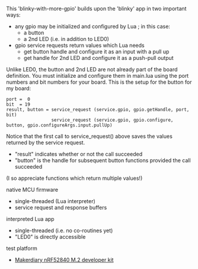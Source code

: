 
This 'blinky-with-more-gpio' builds upon the 'blinky' app in two important
ways:
 - any gpio may be initialized and configured by Lua ; in this case:
   - a button
   - a 2nd LED (i.e. in addition to LED0)
 - gpio service requests return values which Lua needs
   - get button handle and configure it as an input with a pull up
   - get handle for 2nd LED and configure it as a push-pull output

Unlike LED0, the button and 2nd LED are not already part of the board
definition. You must initialize and configure them in main.lua using the port
numbers and bit numbers for your board. This is the setup for the button for my board:

```
port =  0
bit  = 19
result, button = service_request (service.gpio, gpio.getHandle, port, bit)
                 service_request (service.gpio, gpio.configure, button, gpio.configureArgs.input.pullUp)
```

Notice that the first call to service_request() above saves the values returned
by the service request.
 - "result" indicates whether or not the call succeeded
 - "button" is the handle for subsequent button functions provided the call succeeded

(I so appreciate functions which return multiple values!)



native MCU firmware
 - single-threaded (Lua interpreter)
 - service request and response buffers

interpreted Lua app
 - single-threaded (i.e. no co-routines yet)
 - "LED0" is directly accessible

test platform
 - [Makerdiary nRF52840 M.2 developer kit](https://makerdiary.com/products/nrf52840-m2-developer-kit)

